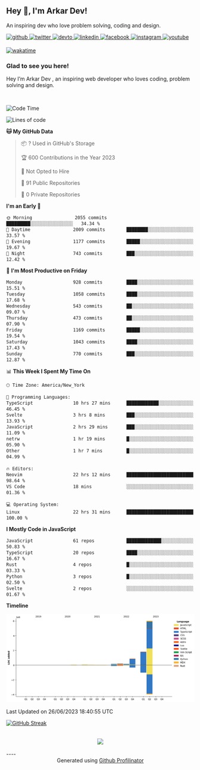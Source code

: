 ## Hey 👋, I'm Arkar Dev!  

An inspiring dev who love problem solving, coding and design.

<a href="https://github.com/Riley1101" target="_blank">
<img src=https://img.shields.io/badge/github-%2324292e.svg?&style=for-the-badge&logo=github&logoColor=white alt=github style="margin-bottom: 5px;" />
</a>
<a href="https://twitter.com/arkardev" target="_blank">
<img src=https://img.shields.io/badge/twitter-%2300acee.svg?&style=for-the-badge&logo=twitter&logoColor=white alt=twitter style="margin-bottom: 5px;" />
</a>
<a href="https://dev.to/riley1101" target="_blank">
<img src=https://img.shields.io/badge/dev.to-%2308090A.svg?&style=for-the-badge&logo=dev.to&logoColor=white alt=devto style="margin-bottom: 5px;" />
</a>
<a href="https://linkedin.com/in/arkar-kaung-myat" target="_blank">
<img src=https://img.shields.io/badge/linkedin-%231E77B5.svg?&style=for-the-badge&logo=linkedin&logoColor=white alt=linkedin style="margin-bottom: 5px;" />
</a>
<a href="https://www.facebook.com/riley.eileen.75" target="_blank">
<img src=https://img.shields.io/badge/facebook-%232E87FB.svg?&style=for-the-badge&logo=facebook&logoColor=white alt=facebook style="margin-bottom: 5px;" />
</a>
<a href="https://instagram.com/rileys1101" target="_blank">
<img src=https://img.shields.io/badge/instagram-%23000000.svg?&style=for-the-badge&logo=instagram&logoColor=white alt=instagram style="margin-bottom: 5px;" />
</a>
<a href="https://www.youtube.com/channel/UC_RfEQCC3gL2AzsFFAABikg" target="_blank">
<img src=https://img.shields.io/badge/youtube-%23EE4831.svg?&style=for-the-badge&logo=youtube&logoColor=white alt=youtube style="margin-bottom: 5px;" />
</a>  
  
[![wakatime](https://wakatime.com/badge/user/cf23b6e3-75f8-4c04-b0e3-273191c8d2ec.svg)](https://wakatime.com/@cf23b6e3-75f8-4c04-b0e3-273191c8d2ec)


### Glad to see you here!  
Hey I’m Arkar Dev , an inspiring web developer who loves coding, problem solving and design.

<br/>

<!--START_SECTION:waka-->
![Code Time](http://img.shields.io/badge/Code%20Time-284%20hrs%2019%20mins-blue)

![Lines of code](https://img.shields.io/badge/From%20Hello%20World%20I%27ve%20Written-9.4%20million%20lines%20of%20code-blue)

**🐱 My GitHub Data** 

> 📦 ? Used in GitHub's Storage 
 > 
> 🏆 600 Contributions in the Year 2023
 > 
> 🚫 Not Opted to Hire
 > 
> 📜 91 Public Repositories 
 > 
> 🔑 0 Private Repositories 
 > 
**I'm an Early 🐤** 

```text
🌞 Morning                2055 commits        █████████░░░░░░░░░░░░░░░░   34.34 % 
🌆 Daytime                2009 commits        ████████░░░░░░░░░░░░░░░░░   33.57 % 
🌃 Evening                1177 commits        █████░░░░░░░░░░░░░░░░░░░░   19.67 % 
🌙 Night                  743 commits         ███░░░░░░░░░░░░░░░░░░░░░░   12.42 % 
```
📅 **I'm Most Productive on Friday** 

```text
Monday                   928 commits         ████░░░░░░░░░░░░░░░░░░░░░   15.51 % 
Tuesday                  1058 commits        ████░░░░░░░░░░░░░░░░░░░░░   17.68 % 
Wednesday                543 commits         ██░░░░░░░░░░░░░░░░░░░░░░░   09.07 % 
Thursday                 473 commits         ██░░░░░░░░░░░░░░░░░░░░░░░   07.90 % 
Friday                   1169 commits        █████░░░░░░░░░░░░░░░░░░░░   19.54 % 
Saturday                 1043 commits        ████░░░░░░░░░░░░░░░░░░░░░   17.43 % 
Sunday                   770 commits         ███░░░░░░░░░░░░░░░░░░░░░░   12.87 % 
```


📊 **This Week I Spent My Time On** 

```text
🕑︎ Time Zone: America/New_York

💬 Programming Languages: 
TypeScript               10 hrs 27 mins      ████████████░░░░░░░░░░░░░   46.45 % 
Svelte                   3 hrs 8 mins        ███░░░░░░░░░░░░░░░░░░░░░░   13.93 % 
JavaScript               2 hrs 29 mins       ███░░░░░░░░░░░░░░░░░░░░░░   11.09 % 
netrw                    1 hr 19 mins        █░░░░░░░░░░░░░░░░░░░░░░░░   05.90 % 
Other                    1 hr 7 mins         █░░░░░░░░░░░░░░░░░░░░░░░░   04.99 % 

🔥 Editors: 
Neovim                   22 hrs 12 mins      █████████████████████████   98.64 % 
VS Code                  18 mins             ░░░░░░░░░░░░░░░░░░░░░░░░░   01.36 % 

💻 Operating System: 
Linux                    22 hrs 31 mins      █████████████████████████   100.00 % 
```

**I Mostly Code in JavaScript** 

```text
JavaScript               61 repos            █████████████░░░░░░░░░░░░   50.83 % 
TypeScript               20 repos            ████░░░░░░░░░░░░░░░░░░░░░   16.67 % 
Rust                     4 repos             █░░░░░░░░░░░░░░░░░░░░░░░░   03.33 % 
Python                   3 repos             █░░░░░░░░░░░░░░░░░░░░░░░░   02.50 % 
Svelte                   2 repos             ░░░░░░░░░░░░░░░░░░░░░░░░░   01.67 % 
```



**Timeline**

![Lines of Code chart](https://raw.githubusercontent.com/Riley1101/Riley1101/main/assets/bar_graph.png)


 Last Updated on 26/06/2023 18:40:55 UTC
<!--END_SECTION:waka-->

[![GitHub Streak](https://streak-stats.demolab.com?user=Riley1101)](https://git.io/streak-stats)
  
<br/>  
<div align="center">
<img src="https://komarev.com/ghpvc/?username=Riley1101&&style=flat-square" align="center" />
</div>  
<br/>  
----
<div align="center">Generated using <a href="https://profilinator.rishav.dev/" target="_blank">Github Profilinator</a></div>

